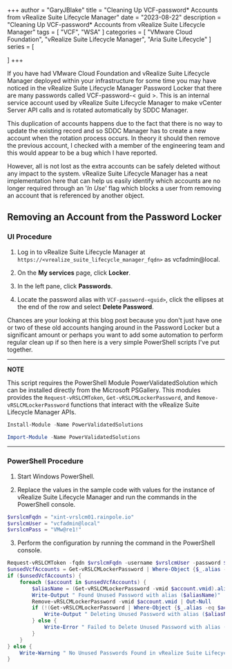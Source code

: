 +++
author = "GaryJBlake"
title = "Cleaning Up VCF-password* Accounts from vRealize Suite Lifecycle Manager"
date = "2023-08-22"
description = "Cleaning Up VCF-password* Accounts from vRealize Suite Lifecycle Manager"
tags = [
    "VCF",
    "WSA"
]
categories = [
    "VMware Cloud Foundation",
    "vRealize Suite Lifecycle Manager",
    "Aria Suite Lifecycle"
]
series = [

]
+++

If you have had VMware Cloud Foundation and vRealize Suite Lifecycle Manager deployed within your infrastructure for some time you may have noticed in the vRealize Suite Lifecycle Manager Password Locker that there are many passwords called VCF-password-< guid >. This is an internal service account used by vRealize Suite Lifecycle Manager to make vCenter Server API calls and is rotated automatically by SDDC Manager.

This duplication of accounts happens due to the fact that there is no way to update the existing record and so SDDC Manager has to create a new account when the rotation process occurs. In theory it should then remove the previous account, I checked with a member of the engineering team and this would appear to be a bug which I have reported.

However, all is not lost as the extra accounts can be safely deleted without any impact to the system. vRealize Suite Lifecycle Manager has a neat implementation here that can help us easily identify which accounts are no longer required through an '*In Use*' flag which blocks a user from removing an account that is referenced by another object.

## Removing an Account from the Password Locker

### UI Procedure

1. Log in to vRealize Suite Lifecycle Manager at `https://<vrealize_suite_lifecycle_manager_fqdn>` as vcfadmin@local.

2. On the **My services** page, click **Locker**.

3. In the left pane, click **Passwords**.

4. Locate the password alias with `VCF-password-<guid>`, click the ellipses at the end of the row and select **Delete Password**.

Chances are your looking at this blog post because you don't just have one or two of these old accounts hanging around in the Password Locker but a significant amount or perhaps you want to add some automation to perform regular clean up if so then here is a very simple PowerShell scripts I've put together.

---
**NOTE**

This script requires the PowerShell Module PowerValidatedSolution which can be installed directly from the Microsoft PSGallery. This modules provides the `Request-vRSLCMToken`, `Get-vRSLCMLockerPassword`, and `Remove-vRSLCMLockerPassword` functions that interact with the vRealize Suite Lifecycle Manager APIs.

``` powershell
Install-Module -Name PowerValidatedSolutions

Import-Module -Name PowerValidatedSolutions
```
---

### PowerShell Procedure

1. Start Windows PowerShell.

2. Replace the values in the sample code with values for the instance of vRealize Suite Lifecycle Manager and run the commands in the PowerShell console.

``` powershell
$vrslcmFqdn = "xint-vrslcm01.rainpole.io"
$vrslcmUser = "vcfadmin@local"
$vrslcmPass = "VMw@re1!"
```

3. Perform the configuration by running the command in the PowerShell console.

``` powershell
Request-vRSLCMToken -fqdn $vrslcmFqdn -username $vrslcmUser -password $vrslcmPass
$unsedVcfAccounts = Get-vRSLCMLockerPassword | Where-Object {$_.alias -like "VCF-password*" -and $_.referenced -eq $false}
if ($unsedVcfAccounts) {
	foreach ($account in $unsedVcfAccounts) {
		$aliasName = (Get-vRSLCMLockerPassword -vmid $account.vmid).alias
		Write-Output " Found Unused Password with alias ($aliasName)"
		Remove-vRSLCMLockerPassword -vmid $account.vmid | Out-Null
		if (!(Get-vRSLCMLockerPassword | Where-Object {$_.alias -eq $account.name})) {
			Write-Output " Deleting Unused Password with alias ($aliasName): SUCCESSFUL"
		} else {
			Write-Error " Failed to Delete Unused Password with alias ($aliasName)"
		}
	}
} else {
	Write-Warning " No Unused Passwords Found in vRealize Suite Lifecycle Manager ($vrslcmFqdn)"
}
```
